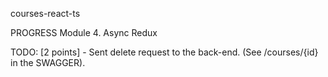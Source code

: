 courses-react-ts

PROGRESS
Module 4. Async Redux

TODO:
[2 points] - Sent delete request to the back-end. (See /courses/{id} in the SWAGGER).